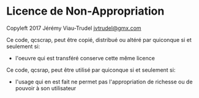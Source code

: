 # Licence de Non-Appropriation

Copyleft 2017 Jérémy Viau-Trudel <jvtrudel@gmx.com>

Ce code, qcscrap, peut être copié, distribué ou altéré par quiconque si et seulement si:

  - l'oeuvre qui est transféré conserve cette même licence

Ce code, qcsrap, peut être utilisé par quiconque si et seulement si:

  - l'usage qui en est fait ne permet pas l'appropriation de richesse ou de pouvoir à son utilisateur
